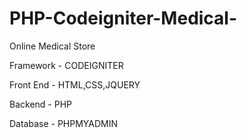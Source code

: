 # PHP-Codeigniter-Medical-
Online Medical Store

Framework - CODEIGNITER



Front End - HTML,CSS,JQUERY



Backend - PHP


Database - PHPMYADMIN
